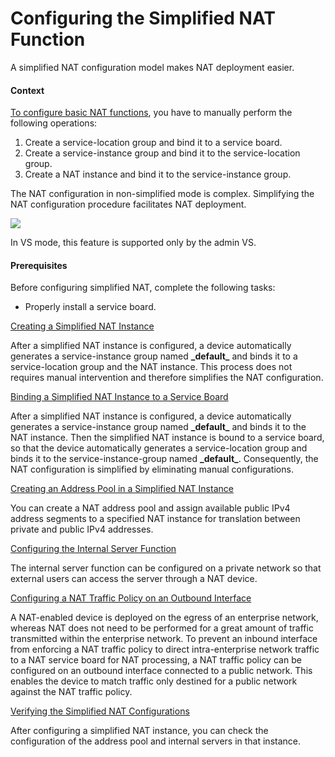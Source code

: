 Configuring the Simplified NAT Function
=======================================

A simplified NAT configuration model makes NAT deployment easier.

#### Context

[To configure basic NAT functions](dc_ne_nat_cfg_0010.html), you have to manually perform the following operations:

1. Create a service-location group and bind it to a service board.
2. Create a service-instance group and bind it to the service-location group.
3. Create a NAT instance and bind it to the service-instance group.

The NAT configuration in non-simplified mode is complex. Simplifying the NAT configuration procedure facilitates NAT deployment.

![](../../../../public_sys-resources/note_3.0-en-us.png) 

In VS mode, this feature is supported only by the admin VS.



#### Prerequisites

Before configuring simplified NAT, complete the following tasks:

* Properly install a service board.


[Creating a Simplified NAT Instance](../../../../software/nev8r10_vrpv8r16/user/ne/dc_ne_nat_cfg_0101.html)

After a simplified NAT instance is configured, a device automatically generates a service-instance group named **\_default\_** and binds it to a service-location group and the NAT instance. This process does not requires manual intervention and therefore simplifies the NAT configuration.

[Binding a Simplified NAT Instance to a Service Board](../../../../software/nev8r10_vrpv8r16/user/ne/dc_ne_nat_cfg_0102.html)

After a simplified NAT instance is configured, a device automatically generates a service-instance group named **\_default\_** and binds it to the NAT instance. Then the simplified NAT instance is bound to a service board, so that the device automatically generates a service-location group and binds it to the service-instance-group named **\_default\_**. Consequently, the NAT configuration is simplified by eliminating manual configurations.

[Creating an Address Pool in a Simplified NAT Instance](../../../../software/nev8r10_vrpv8r16/user/ne/dc_ne_nat_cfg_0103.html)

You can create a NAT address pool and assign available public IPv4 address segments to a specified NAT instance for translation between private and public IPv4 addresses.

[Configuring the Internal Server Function](../../../../software/nev8r10_vrpv8r16/user/ne/dc_ne_nat_cfg_0104.html)

The internal server function can be configured on a private network so that external users can access the server through a NAT device.

[Configuring a NAT Traffic Policy on an Outbound Interface](../../../../software/nev8r10_vrpv8r16/user/ne/dc_ne_nat_cfg_0105.html)

A NAT-enabled device is deployed on the egress of an enterprise network, whereas NAT does not need to be performed for a great amount of traffic transmitted within the enterprise network. To prevent an inbound interface from enforcing a NAT traffic policy to direct intra-enterprise network traffic to a NAT service board for NAT processing, a NAT traffic policy can be configured on an outbound interface connected to a public network. This enables the device to match traffic only destined for a public network against the NAT traffic policy.

[Verifying the Simplified NAT Configurations](../../../../software/nev8r10_vrpv8r16/user/ne/dc_ne_nat_cfg_0106.html)

After configuring a simplified NAT instance, you can check the configuration of the address pool and internal servers in that instance.